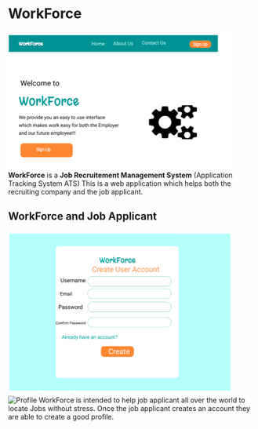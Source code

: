 # WorkForce
![Dashboard](img/workdash.png?raw=true "Title")
**WorkForce** is a **Job Recruitement Management System** (Application Tracking System ATS)
This is a web application which helps both the recruiting company and the job applicant.
## WorkForce and Job Applicant
![Create Account](img/workcreatu.png?raw=true "Title") ![Profile](img/workprof?raw=true "Title")
WorkForce is intended to help job applicant all over the world to locate Jobs without stress.
Once the job applicant creates an account they are able to create a good profile.


